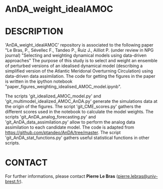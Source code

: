 # AnDA_weight_idealAMOC


# DESCRIPTION
'AnDA_weight_idealAMOC' repository is associated to the following paper "Le Bras, P., Sévellec F., Tandeo P., Ruiz J., Ailliot P. (under review in NPG journal) "Selecting and weighting dynamical models using data-driven approaches"
The purpose of this study is to select and weight an ensemble of perturbed versions of an idealised dynamical model (describing a simplified version of the Atlantic Meridonal Overturning Circulation) using data-driven data assimilation.
The code for getting the figures in the paper is written in the ipython notebook "paper_figures_weighting_idealised_AMOC_model.ipynb". 

The scripts 'git_idealized_AMOC_model.py' and 'git_multimodel_idealized_AMOC_AnDA.py' generate the simulations data at the origin of the figures.
The script 'git_CME_scores.py' gathers the different scores used in the notebook to calculate the model weights.
The scripts 'git_AnDA_analog_forecasting.py' and 'git_AnDA_data_assimilation.py' allow to perform the analog data assimilation to each candidate model. The code is adapted from https://github.com/ptandeo/AnDA/tree/master.
The script 'git_AnDA_stat_functions.py' gathers useful statistical functions in other scripts.

# CONTACT
For further informations, please contact **Pierre Le Bras** (pierre.lebras@univ-brest.fr).
